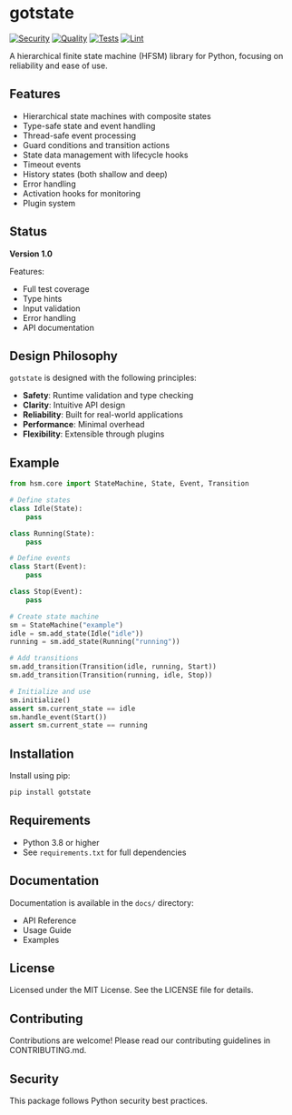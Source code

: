 # gotstate

[![Security](https://github.com/KeplerOps/gotstate/actions/workflows/security.yml/badge.svg)](https://github.com/KeplerOps/gotstate/actions/workflows/security.yml)
[![Quality](https://github.com/Brad-Edwards/gotstate/actions/workflows/sonar.yml/badge.svg)](https://github.com/Brad-Edwards/gotstate/actions/workflows/sonar.yml)
[![Tests](https://github.com/KeplerOps/gotstate/actions/workflows/test.yml/badge.svg)](https://github.com/KeplerOps/gotstate/actions/workflows/test.yml)
[![Lint](https://github.com/KeplerOps/gotstate/actions/workflows/lint.yml/badge.svg)](https://github.com/KeplerOps/gotstate/actions/workflows/lint.yml)

A hierarchical finite state machine (HFSM) library for Python, focusing on reliability and ease of use.

## Features

- Hierarchical state machines with composite states
- Type-safe state and event handling
- Thread-safe event processing
- Guard conditions and transition actions
- State data management with lifecycle hooks
- Timeout events
- History states (both shallow and deep)
- Error handling
- Activation hooks for monitoring
- Plugin system

## Status

**Version 1.0**

Features:
- Full test coverage
- Type hints
- Input validation
- Error handling
- API documentation

## Design Philosophy

`gotstate` is designed with the following principles:

- **Safety**: Runtime validation and type checking
- **Clarity**: Intuitive API design
- **Reliability**: Built for real-world applications
- **Performance**: Minimal overhead
- **Flexibility**: Extensible through plugins

## Example

```python
from hsm.core import StateMachine, State, Event, Transition

# Define states
class Idle(State):
    pass

class Running(State):
    pass

# Define events
class Start(Event):
    pass

class Stop(Event):
    pass

# Create state machine
sm = StateMachine("example")
idle = sm.add_state(Idle("idle"))
running = sm.add_state(Running("running"))

# Add transitions
sm.add_transition(Transition(idle, running, Start))
sm.add_transition(Transition(running, idle, Stop))

# Initialize and use
sm.initialize()
assert sm.current_state == idle
sm.handle_event(Start())
assert sm.current_state == running
```

## Installation

Install using pip:

```bash
pip install gotstate
```

## Requirements

- Python 3.8 or higher
- See `requirements.txt` for full dependencies

## Documentation

Documentation is available in the `docs/` directory:
- API Reference
- Usage Guide
- Examples

## License

Licensed under the MIT License. See the LICENSE file for details.

## Contributing

Contributions are welcome! Please read our contributing guidelines in CONTRIBUTING.md.

## Security

This package follows Python security best practices.
